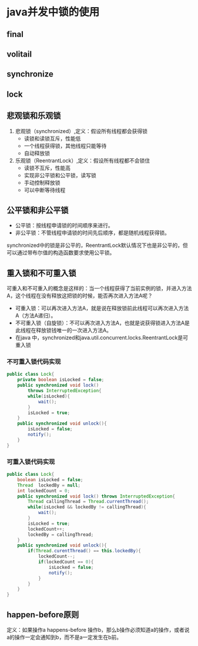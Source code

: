 # java并发中锁的使用

## final

## volitail

## synchronize

## lock

## 悲观锁和乐观锁
1. 悲观锁（synchronized）,定义：假设所有线程都会获得锁
    * 读锁和读锁互斥，性能低
    * 一个线程获得锁，其他线程只能等待
    * 自动释放锁
2. 乐观锁（ReentrantLock）,定义：假设所有线程都不会锁住
    * 读锁不互斥，性能高
    * 实现非公平锁和公平锁，读写锁
    * 手动控制释放锁
    * 可以中断等待线程

## 公平锁和非公平锁
* 公平锁：按线程申请锁的时间顺序来进行。
* 非公平锁：不管线程申请锁的时间先后顺序，都是随机线程获得锁。

synchronized中的锁是非公平的，ReentrantLock默认情况下也是非公平的，但可以通过带布尔值的构造函数要求使用公平锁。

## 重入锁和不可重入锁
可重入和不可重入的概念是这样的：当一个线程获得了当前实例的锁，并进入方法A，这个线程在没有释放这把锁的时候，能否再次进入方法A呢？
* 可重入锁：可以再次进入方法A，就是说在释放锁前此线程可以再次进入方法A（方法A递归）。
* 不可重入锁（自旋锁）：不可以再次进入方法A，也就是说获得锁进入方法A是此线程在释放锁钱唯一的一次进入方法A。
* 在java 中，synchronized和java.util.concurrent.locks.ReentrantLock是可重入锁

### 不可重入锁代码实现
```java
public class Lock{
    private boolean isLocked = false;
    public synchronized void lock()
        throws InterruptedException{
        while(isLocked){
            wait();
        }
        isLocked = true;
    }
    public synchronized void unlock(){
        isLocked = false;
        notify();
    }
}
```

### 可重入锁代码实现
```java
public class Lock{
    boolean isLocked = false;
    Thread  lockedBy = null;
    int lockedCount = 0;
    public synchronized void lock() throws InterruptedException{
        Thread callingThread = Thread.currentThread();
        while(isLocked && lockedBy != callingThread){
            wait();
        }
        isLocked = true;
        lockedCount++;
        lockedBy = callingThread;
    }
    public synchronized void unlock(){
        if(Thread.curentThread() == this.lockedBy){
            lockedCount--;
            if(lockedCount == 0){
                isLocked = false;
                notify();
            }
        }
    }
}
```

## happen-before原则
定义：如果操作a happens-before 操作b，那么b操作必须知道a的操作，或者说a的操作一定会通知到b，而不是a一定发生在b前。
